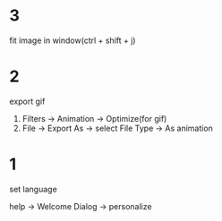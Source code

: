 
# 3

fit image in window(ctrl + shift + j)

# 2

export gif

1. Filters -> Animation -> Optimize(for gif)
2. File -> Export As -> select File Type -> As animation


# 1

set language

help -> Welcome Dialog -> personalize
